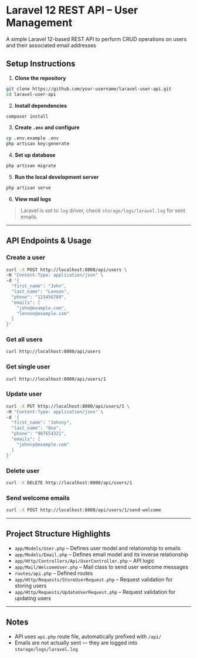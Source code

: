 # Laravel 12 REST API – User Management

A simple Laravel 12-based REST API to perform CRUD operations on users and their associated email addresses

## Setup Instructions

1. **Clone the repository**
```bash
git clone https://github.com/your-username/laravel-user-api.git
cd laravel-user-api
```

2. **Install dependencies**
```bash
composer install
```

3. **Create `.env` and configure**
```bash
cp .env.example .env
php artisan key:generate
```

4. **Set up database**
```bash
php artisan migrate
```

5. **Run the local development server**
```bash
php artisan serve
```

6. **View mail logs**
> Laravel is set to `log` driver, check `storage/logs/laravel.log` for sent emails.

---

## API Endpoints & Usage

### Create a user
```bash
curl -X POST http://localhost:8000/api/users \
-H "Content-Type: application/json" \
-d '{
  "first_name": "John",
  "last_name": "Lennon",
  "phone": "123456789",
  "emails": [
    "john@example.com",
    "lennon@example.com"
  ]
}'
```

### Get all users
```bash
curl http://localhost:8000/api/users
```

### Get single user
```bash
curl http://localhost:8000/api/users/1
```

### Update user
```bash
curl -X PUT http://localhost:8000/api/users/1 \
-H "Content-Type: application/json" \
-d '{
  "first_name": "Johnny",
  "last_name": "Ono",
  "phone": "987654321",
  "emails": [
    "johnny@example.com"
  ]
}'
```

### Delete user
```bash
curl -X DELETE http://localhost:8000/api/users/1
```

### Send welcome emails
```bash
curl -X POST http://localhost:8000/api/users/1/send-welcome
```

---

## Project Structure Highlights

- `app/Models/User.php` – Defines user model and relationship to emails
- `app/Models/Email.php` – Defines email model and its inverse relationship
- `app/Http/Controllers/Api/UserController.php` – API logic
- `app/Mail/WelcomeUser.php` – Mail class to send user welcome messages
- `routes/api.php` – Defined routes
- `app/Http/Requests/StoreUserRequest.php` – Request validation for storing users
- `app/Http/Requests/UpdateUserRequest.php` – Request validation for updating users

---

## Notes

- API uses `api.php` route file, automatically prefixed with `/api/`
- Emails are not actually sent — they are logged into `storage/logs/laravel.log`
